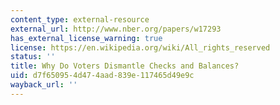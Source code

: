 ```yaml
---
content_type: external-resource
external_url: http://www.nber.org/papers/w17293
has_external_license_warning: true
license: https://en.wikipedia.org/wiki/All_rights_reserved
status: ''
title: Why Do Voters Dismantle Checks and Balances?
uid: d7f65095-4d47-4aad-839e-117465d49e9c
wayback_url: ''
---
```

